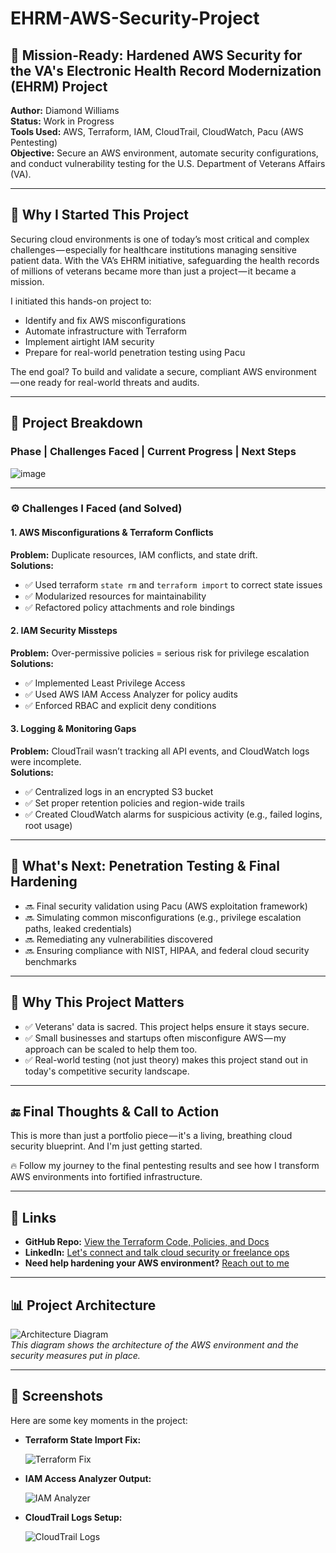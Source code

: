 # EHRM-AWS-Security-Project

## 🔐 Mission-Ready: Hardened AWS Security for the VA's Electronic Health Record Modernization (EHRM) Project

**Author:** Diamond Williams  
**Status:** Work in Progress  
**Tools Used:** AWS, Terraform, IAM, CloudTrail, CloudWatch, Pacu (AWS Pentesting)  
**Objective:** Secure an AWS environment, automate security configurations, and conduct vulnerability testing for the U.S. Department of Veterans Affairs (VA).

---

## 🚀 Why I Started This Project

Securing cloud environments is one of today’s most critical and complex challenges — especially for healthcare institutions managing sensitive patient data. With the VA’s EHRM initiative, safeguarding the health records of millions of veterans became more than just a project — it became a mission.

I initiated this hands-on project to:
- Identify and fix AWS misconfigurations
- Automate infrastructure with Terraform
- Implement airtight IAM security
- Prepare for real-world penetration testing using Pacu

The end goal? To build and validate a secure, compliant AWS environment — one ready for real-world threats and audits.

---

## 🧱 Project Breakdown

### **Phase | Challenges Faced | Current Progress | Next Steps**
![image](https://github.com/user-attachments/assets/96c9bc7d-7ba1-4578-b32e-263fe3cb82af)

---

### ⚙️ **Challenges I Faced (and Solved)**

#### 1. AWS Misconfigurations & Terraform Conflicts  
**Problem:** Duplicate resources, IAM conflicts, and state drift.  
**Solutions:**  
- ✅ Used terraform `state rm` and `terraform import` to correct state issues  
- ✅ Modularized resources for maintainability  
- ✅ Refactored policy attachments and role bindings

#### 2. IAM Security Missteps  
**Problem:** Over-permissive policies = serious risk for privilege escalation  
**Solutions:**  
- ✅ Implemented Least Privilege Access  
- ✅ Used AWS IAM Access Analyzer for policy audits  
- ✅ Enforced RBAC and explicit deny conditions

#### 3. Logging & Monitoring Gaps  
**Problem:** CloudTrail wasn’t tracking all API events, and CloudWatch logs were incomplete.  
**Solutions:**  
- ✅ Centralized logs in an encrypted S3 bucket  
- ✅ Set proper retention policies and region-wide trails  
- ✅ Created CloudWatch alarms for suspicious activity (e.g., failed logins, root usage)

---

## 🧪 What's Next: Penetration Testing & Final Hardening

- 🔜 Final security validation using Pacu (AWS exploitation framework)  
- 🔜 Simulating common misconfigurations (e.g., privilege escalation paths, leaked credentials)  
- 🔜 Remediating any vulnerabilities discovered  
- 🔜 Ensuring compliance with NIST, HIPAA, and federal cloud security benchmarks

---

## 🏥 Why This Project Matters

- ✅ Veterans' data is sacred. This project helps ensure it stays secure.  
- ✅ Small businesses and startups often misconfigure AWS — my approach can be scaled to help them too.  
- ✅ Real-world testing (not just theory) makes this project stand out in today's competitive security landscape.

---

## 🔚 Final Thoughts & Call to Action

This is more than just a portfolio piece — it's a living, breathing cloud security blueprint. And I'm just getting started.  

🔥 Follow my journey to the final pentesting results and see how I transform AWS environments into fortified infrastructure.

---

## 📌 Links
- **GitHub Repo:** [View the Terraform Code, Policies, and Docs](https://github.com/your-username/EHRM-AWS-Security-Project)
- **LinkedIn:** [Let's connect and talk cloud security or freelance ops](https://www.linkedin.com/in/diamondwilliams/)
- **Need help hardening your AWS environment?** [Reach out to me](mailto:diamondwilliams1730@gmail.com)

---

## 📊 Project Architecture

![Architecture Diagram](./assets/architecture-diagram.png)  
_This diagram shows the architecture of the AWS environment and the security measures put in place._

---

## 📸 Screenshots

Here are some key moments in the project:

- **Terraform State Import Fix:**

  ![Terraform Fix](./assets/screenshots/terraform-import-fix.png)

- **IAM Access Analyzer Output:**

  ![IAM Analyzer](./assets/screenshots/iam-analyzer.png)

- **CloudTrail Logs Setup:**

  ![CloudTrail Logs](./assets/screenshots/cloudtrail-event-logs.png)
